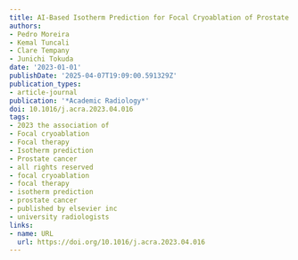 ```yaml
---
title: AI-Based Isotherm Prediction for Focal Cryoablation of Prostate Cancer
authors:
- Pedro Moreira
- Kemal Tuncali
- Clare Tempany
- Junichi Tokuda
date: '2023-01-01'
publishDate: '2025-04-07T19:09:00.591329Z'
publication_types:
- article-journal
publication: '*Academic Radiology*'
doi: 10.1016/j.acra.2023.04.016
tags:
- 2023 the association of
- Focal cryoablation
- Focal therapy
- Isotherm prediction
- Prostate cancer
- all rights reserved
- focal cryoablation
- focal therapy
- isotherm prediction
- prostate cancer
- published by elsevier inc
- university radiologists
links:
- name: URL
  url: https://doi.org/10.1016/j.acra.2023.04.016
---
```

